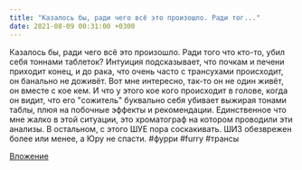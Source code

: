 ```yaml
---
title: "Казалось бы, ради чего всё это произошло. Ради тог..."
date: 2021-08-09 00:31:00 +0300
---
```


Казалось бы, ради чего всё это произошло. Ради того что кто-то, убил себя тоннами таблеток? Интуиция подсказывает, что почкам и печени приходит конец, и до рака, что очень часто с трансухами происходит, он банально не доживёт. Вот мне интересно, так-то он не один живёт, он вместе с кое кем. И что у этого кое кого происходит в голове, когда он видит, что его "сожитель" буквально себя убивает выжирая тонами таблы, плюя на побочные эффекты и рекомендации. Единственное что мне жалко в этой ситуации, это хроматограф на котором проводили эти анализы. В остальном, с этого ШУЕ пора соскакивать. ШИЗ обезврежен более или менее, а Юру не спасти.
#фурри #furry #трансы

[Вложение](/assets/vk_photos/3/Uuas-doVlIM.jpg)

